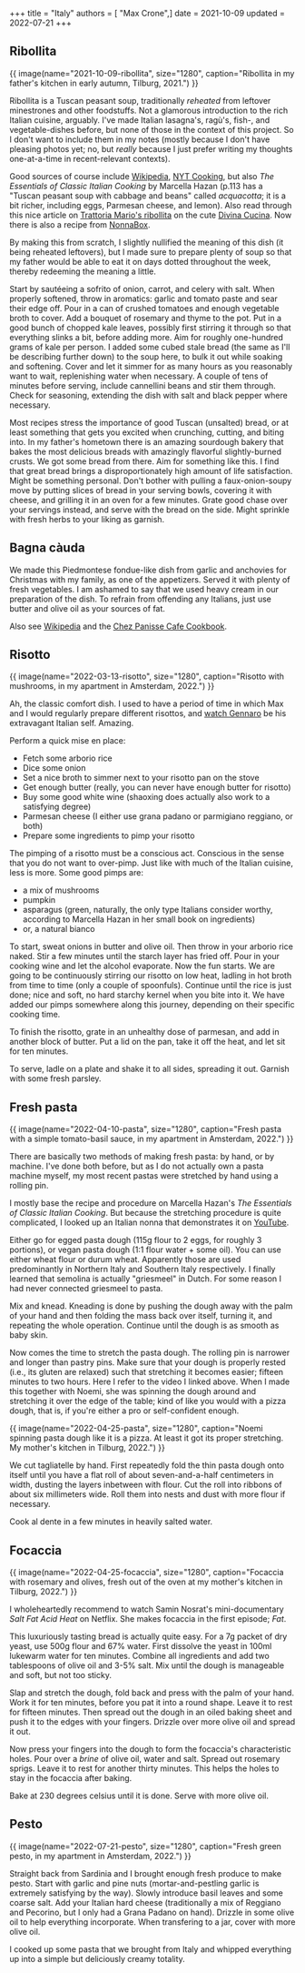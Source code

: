 +++
title = "Italy"
authors = [ "Max Crone",]
date = 2021-10-09
updated = 2022-07-21
+++


## Ribollita

{{ image(name="2021-10-09-ribollita", size="1280", caption="Ribollita in my father's kitchen in early autumn, Tilburg, 2021.") }}

Ribollita is a Tuscan peasant soup, traditionally *reheated* from leftover minestrones and other foodstuffs.
Not a glamorous introduction to the rich Italian cuisine, arguably.
I've made Italian lasagna's, ragù's, fish-, and vegetable-dishes before, but none of those in the context of this project.
So I don't want to include them in my notes (mostly because I don't have pleasing photos yet; no, but *really* because I just prefer writing my thoughts one-at-a-time in recent-relevant contexts).

Good sources of course include [Wikipedia](https://en.wikipedia.org/wiki/Ribollita), [NYT Cooking](https://cooking.nytimes.com/recipes/1016052-ribollita), but also *The Essentials of Classic Italian Cooking* by Marcella Hazan (p.113 has a "Tuscan peasant soup with cabbage and beans" called *acquacotta*; it is a bit richer, including eggs, Parmesan cheese, and lemon).
Also read through this nice article on [Trattoria Mario's ribollita](https://divinacucina.com/2015/01/trattoria-marios-ribollita/) on the cute [Divina Cucina](https://divinacucina.com/). Now there is also a recipe from [NonnaBox](https://www.nonnabox.com/ribollita/).

By making this from scratch, I slightly nullified the meaning of this dish (it being reheated leftovers), but I made sure to prepare plenty of soup so that my father would be able to eat it on days dotted throughout the week, thereby redeeming the meaning a little.

Start by sautéeing a sofrito of onion, carrot, and celery with salt.
When properly softened, throw in aromatics: garlic and tomato paste and sear their edge off.
Pour in a can of crushed tomatoes and enough vegetable broth to cover. 
Add a bouquet of rosemary and thyme to the pot.
Put in a good bunch of chopped kale leaves, possibly first stirring it through so that everything slinks a bit, before adding more.
Aim for roughly one-hundred grams of kale per person.
I added some cubed stale bread (the same as I'll be describing further down) to the soup here, to bulk it out while soaking and softening.
Cover and let it simmer for as many hours as you reasonably want to wait, replenishing water when necessary.
A couple of tens of minutes before serving, include cannellini beans and stir them through.
Check for seasoning, extending the dish with salt and black pepper where necessary.

Most recipes stress the importance of good Tuscan (unsalted) bread, or at least something that gets you excited when crunching, cutting, and biting into.
In my father's hometown there is an amazing sourdough bakery that bakes the most delicious breads with amazingly flavorful slightly-burned crusts.
We got some bread from there.
Aim for something like this.
I find that great bread brings a disproportionately high amount of life satisfaction.
Might be something personal.
Don't bother with pulling a faux-onion-soupy move by putting slices of bread in your serving bowls, covering it with cheese, and grilling it in an oven for a few minutes.
Grate good chase over your servings instead, and serve with the bread on the side.
Might sprinkle with fresh herbs to your liking as garnish.

## Bagna càuda

We made this Piedmontese fondue-like dish from garlic and anchovies for Christmas with my family, as one of the appetizers. Served it with plenty of fresh vegetables. I am ashamed to say that we used heavy cream in our preparation of the dish. To refrain from offending any Italians, just use butter and olive oil as your sources of fat.

Also see [Wikipedia](https://en.wikipedia.org/wiki/Bagna_c%C3%A0uda) and the [Chez Panisse Cafe Cookbook](https://books.google.co.il/books?id=Gk7OAgAAQBAJ&pg=PA16&redir_esc=y#v=onepage&q&f=false).

## Risotto

{{ image(name="2022-03-13-risotto", size="1280", caption="Risotto with mushrooms, in my apartment in Amsterdam, 2022.") }}

Ah, the classic comfort dish. I used to have a period of time in which Max and I would regularly prepare different risottos, and [watch Gennaro](https://youtu.be/VOBihHeZuXE) be his extravagant Italian self. Amazing.

Perform a quick mise en place:

- Fetch some arborio rice
- Dice some onion
- Set a nice broth to simmer next to your risotto pan on the stove
- Get enough butter (really, you can never have enough butter for risotto)
- Buy some good white wine (shaoxing does actually also work to a satisfying degree)
- Parmesan cheese (I either use grana padano or parmigiano reggiano, or both)
- Prepare some ingredients to pimp your risotto

The pimping of a risotto must be a conscious act. Conscious in the sense that you do not want to over-pimp. Just like with much of the Italian cuisine, less is more. Some good pimps are:

- a mix of mushrooms
- pumpkin
- asparagus (green, naturally, the only type Italians consider worthy, according to Marcella Hazan in her small book on ingredients)
- or, a natural bianco

To start, sweat onions in butter and olive oil. Then throw in your arborio rice naked. Stir a few minutes until the starch layer has fried off. Pour in your cooking wine and let the alcohol evaporate. Now the fun starts. We are going to be continuously stirring our risotto on low heat, ladling in hot broth from time to time (only a couple of spoonfuls). Continue until the rice is just done; nice and soft, no hard starchy kernel when you bite into it. We have added our pimps somewhere along this journey, depending on their specific cooking time.

To finish the risotto, grate in an unhealthy dose of parmesan, and add in another block of butter. Put a lid on the pan, take it off the heat, and let sit for ten minutes.

To serve, ladle on a plate and shake it to all sides, spreading it out. Garnish with some fresh parsley.

## Fresh pasta

{{ image(name="2022-04-10-pasta", size="1280", caption="Fresh pasta with a simple tomato-basil sauce, in my apartment in Amsterdam, 2022.") }}

There are basically two methods of making fresh pasta: by hand, or by machine. I've done both before, but as I do not actually own a pasta machine myself, my most recent pastas were stretched by hand using a rolling pin.

I mostly base the recipe and procedure on Marcella Hazan's *The Essentials of Classic Italian Cooking*. But because the stretching procedure is quite complicated, I looked up an Italian nonna that demonstrates it on [YouTube](https://www.youtube.com/watch?v=uuY3yZkaLWI).

Either go for egged pasta dough (115g flour to 2 eggs, for roughly 3 portions), or vegan pasta dough (1:1 flour water + some oil). You can use either wheat flour or durum wheat. Apparently those are used predominantly in Northern Italy and Southern Italy respectively. I finally learned that semolina is actually "griesmeel" in Dutch. For some reason I had never connected griesmeel to pasta.

Mix and knead. Kneading is done by pushing the dough away with the palm of your hand and then folding the mass back over itself, turning it, and repeating the whole operation. Continue until the dough is as smooth as baby skin.

Now comes the time to stretch the pasta dough. The rolling pin is narrower and longer than pastry pins. Make sure that your dough is properly rested (i.e., its gluten are relaxed) such that stretching it becomes easier; fifteen minutes to two hours. Here I refer to the video I linked above. When I made this together with Noemi, she was spinning the dough around and stretching it over the edge of the table; kind of like you would with a pizza dough, that is, if you're either a pro or self-confident enough.

{{ image(name="2022-04-25-pasta", size="1280", caption="Noemi spinning pasta dough like it is a pizza. At least it got its proper stretching. My mother's kitchen in Tilburg, 2022.") }}

We cut tagliatelle by hand. First repeatedly fold the thin pasta dough onto itself until you have a flat roll of about seven-and-a-half centimeters in width, dusting the layers inbetween with flour. Cut the roll into ribbons of about six millimeters wide. Roll them into nests and dust with more flour if necessary.

Cook al dente in a few minutes in heavily salted water.

## Focaccia

{{ image(name="2022-04-25-focaccia", size="1280", caption="Focaccia with rosemary and olives, fresh out of the oven at my mother's kitchen in Tilburg, 2022.") }}

I wholeheartedly recommend to watch Samin Nosrat's mini-documentary *Salt Fat Acid Heat* on Netflix. She makes focaccia in the first episode; *Fat*.

This luxuriously tasting bread is actually quite easy. For a 7g packet of dry yeast, use 500g flour and 67% water. First dissolve the yeast in 100ml lukewarm water for ten minutes. Combine all ingredients and add two tablespoons of olive oil and 3-5% salt. Mix until the dough is manageable and soft, but not too sticky.

Slap and stretch the dough, fold back and press with the palm of your hand. Work it for ten minutes, before you pat it into a round shape. Leave it to rest for fifteen minutes. Then spread out the dough in an oiled baking sheet and push it to the edges with your fingers. Drizzle over more olive oil and spread it out.

Now press your fingers into the dough to form the focaccia's characteristic holes. Pour over a *brine* of olive oil, water and salt. Spread out rosemary sprigs. Leave it to rest for another thirty minutes. This helps the holes to stay in the focaccia after baking.

Bake at 230 degrees celsius until it is done. Serve with more olive oil.

## Pesto

{{ image(name="2022-07-21-pesto", size="1280", caption="Fresh green pesto, in my apartment in Amsterdam, 2022.") }}

Straight back from Sardinia and I brought enough fresh produce to make pesto.
Start with garlic and pine nuts (mortar-and-pestling garlic is extremely satisfying by the way).
Slowly introduce basil leaves and some coarse salt.
Add your Italian hard cheese (traditionally a mix of Reggiano and Pecorino, but I only had a Grana Padano on hand).
Drizzle in some olive oil to help everything incorporate.
When transfering to a jar, cover with more olive oil.

I cooked up some pasta that we brought from Italy and whipped everything up into a simple but deliciously creamy totality.
